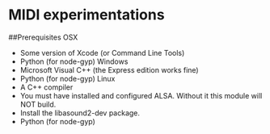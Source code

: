 # MIDI experimentations

##Prerequisites
OSX
- Some version of Xcode (or Command Line Tools)
- Python (for node-gyp)
Windows
- Microsoft Visual C++ (the Express edition works fine)
- Python (for node-gyp)
Linux
- A C++ compiler
- You must have installed and configured ALSA. Without it this module will NOT build.
- Install the libasound2-dev package.
- Python (for node-gyp)